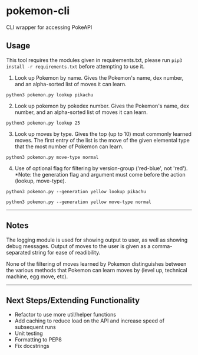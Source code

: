 # pokemon-cli
CLI wrapper for accessing PokeAPI

## Usage

This tool requires the modules given in requirements.txt, please run `pip3 install -r requirements.txt` before attempting to use it.

1) Look up Pokemon by name. Gives the Pokemon's name, dex number, and an alpha-sorted list of moves it can learn.

`python3 pokemon.py lookup pikachu`

2) Look up pokemon by pokedex number. Gives the Pokemon's name, dex number, and an alpha-sorted list of moves it can learn.

`python3 pokemon.py lookup 25`

3) Look up moves by type. Gives the top (up to 10) most commonly learned moves. The first entry of the list is the move of the given elemental type that the most number of Pokemon can learn.

`python3 pokemon.py move-type normal`

4) Use of optional flag for filtering by version-group ('red-blue', not 'red'). *Note: the generation flag and argument must come before the action (lookup, move-type).

`python3 pokemon.py --generation yellow lookup pikachu`

`python3 pokemon.py --generation yellow move-type normal`

---

## Notes

The logging module is used for showing output to user, as well as showing debug messages. Output of moves to the user is given as a comma-separated string for ease of readibility.

None of the filtering of moves learned by Pokemon distinguishes between the various methods that Pokemon can learn moves by (level up, technical machine, egg move, etc).

---

## Next Steps/Extending Functionality

* Refactor to use more util/helper functions
* Add caching to reduce load on the API and increase speed of subsequent runs
* Unit testing
* Formatting to PEP8
* Fix docstrings
